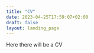 ```yaml
---
title: "CV"
date: 2023-04-25T17:59:07+02:00
draft: false
layout: landing_page
---
```

Here there will be a CV
